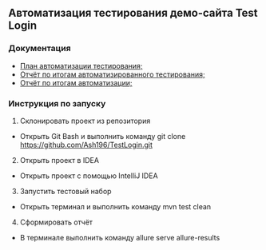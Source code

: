 ## Автоматизация тестирования демо-сайта Test Login
### Документация
* <a href="https://github.com/Ash196/TestLogin/blob/main/Documents/Plan.md">План автоматизации тестирования;</a>
* <a href="https://github.com/Ash196/TestLogin/blob/main/Documents/Report.md">Отчёт по итогам автоматизированного тестирования;</a>
* <a href="https://github.com/Ash196/TestLogin/blob/main/Documents/Summary.md">Отчёт по итогам автоматизации;</a>
### Инструкция по запуску
1. Склонировать проект из репозитория
* Открыть Git Bash и выполнить команду git clone https://github.com/Ash196/TestLogin.git
2. Открыть проект в IDEA
* Открыть проект с помощью IntelliJ IDEA
3. Запустить тестовый набор
* Открыть терминал и выполнить команду mvn test clean
4. Сформировать отчёт
* В терминале выполнить команду allure serve allure-results